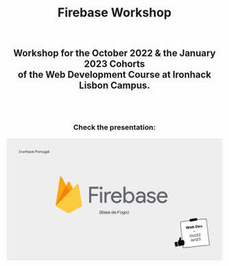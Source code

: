 <h1 align="center" dir="auto"><strong>Firebase Workshop</strong></h1>

<br>
<h2 align="center" dir="auto">Workshop for the October 2022 & the January 2023 Cohorts<br> of the Web Development Course at Ironhack Lisbon Campus.</h2>
<br><br>
<h3 align="center" dir="auto">Check the presentation:</h3>
<a href="https://www.canva.com/design/DAFb4Rd_9Gg/Fhsl29teiBYp8w5ryDx9vA/view?utm_content=DAFb4Rd_9Gg&utm_campaign=designshare&utm_medium=link2&utm_source=sharebutton"><img src="public/FirebaseSS.jpg" alt="Firebase Presentation"></a>